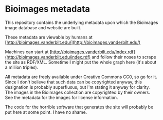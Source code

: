 Bioimages metadata
========

This repository contains the underlying metadata upon which the Bioimages image database and website are built.

These metadata are viewable by humans at [http://bioimages.vanderbilt.edu/](http://bioimages.vanderbilt.edu/) 

Machines can start at [http://bioimages.vanderbilt.edu/index.rdf](http://bioimages.vanderbilt.edu/index.rdf) and follow their noses to scrape the site as RDF/XML.  Sometime I might put the whole graph here (it's about a million triples).

All metadata are freely available under Creative Commons CC0, so go for it.  Since I don't believe that such data can be copyrighted anyway, this designation is probably superfluous, but I'm stating it anyway for clarity.  The images in the Bioimages collection are copyrighted by their owners.  See the metadata for the images for license information.

The code for the horrible software that generates the site will probably be put here at some point.  I have no shame. 


